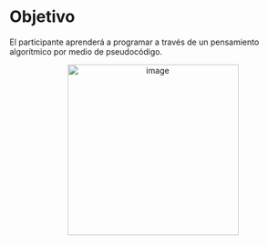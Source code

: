 # Objetivo
El participante aprenderá a programar a través de un pensamiento algorítmico por medio de pseudocódigo.
<p align="center">
<img width="300" alt="image" src="[https://user-images.githubusercontent.com/89166148/173477299-c57ea192-8c8b-46d2-a030-8402489b0096.png](https://media0.giphy.com/media/DBW3BniaWrFo4/giphy.gif?cid=ecf05e479hevg6u4j7jz0br2zitbd3hoazgfhcgs1q535qw7&rid=giphy.gif&ct=g)">
</p>
